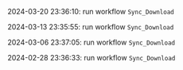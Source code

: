 2024-03-20 23:36:10: run workflow `Sync_Download` 

2024-03-13 23:35:55: run workflow `Sync_Download` 

2024-03-06 23:37:05: run workflow `Sync_Download` 

2024-02-28 23:36:33: run workflow `Sync_Download` 


